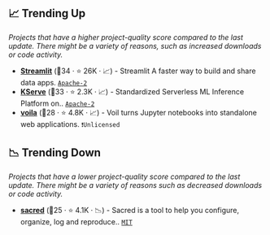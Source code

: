 ## 📈 Trending Up

_Projects that have a higher project-quality score compared to the last update. There might be a variety of reasons, such as increased downloads or code activity._

- <b><a href="https://github.com/streamlit/streamlit">Streamlit</a></b> (🥈34 ·  ⭐ 26K · 📈) - Streamlit A faster way to build and share data apps. <code><a href="http://bit.ly/3nYMfla">Apache-2</a></code> <code><img src="https://www.python.org/static/favicon.ico" style="display:inline;" width="13" height="13"></code>
- <b><a href="https://github.com/kserve/kserve">KServe</a></b> (🥇33 ·  ⭐ 2.3K · 📈) - Standardized Serverless ML Inference Platform on.. <code><a href="http://bit.ly/3nYMfla">Apache-2</a></code> <code><img src="https://git.io/JLy1A" style="display:inline;" width="13" height="13"></code> <code><img src="https://git.io/JLy1Q" style="display:inline;" width="13" height="13"></code> <code><img src="https://artwork.lfaidata.foundation/projects/onnx/stacked/color/onnx-stacked-color.png" style="display:inline;" width="13" height="13"></code>
- <b><a href="https://github.com/voila-dashboards/voila">voila</a></b> (🥉28 ·  ⭐ 4.8K · 📈) - Voil turns Jupyter notebooks into standalone web applications. <code>❗Unlicensed</code>

## 📉 Trending Down

_Projects that have a lower project-quality score compared to the last update. There might be a variety of reasons such as decreased downloads or code activity._

- <b><a href="https://github.com/IDSIA/sacred">sacred</a></b> (🥉25 ·  ⭐ 4.1K · 📉) - Sacred is a tool to help you configure, organize, log and reproduce.. <code><a href="http://bit.ly/34MBwT8">MIT</a></code>

